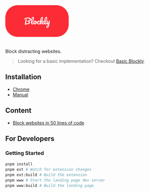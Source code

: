 <img src="./images/logo.png" alt="Blockly" width="200" style="margin-bottom: 20px" />

Block distracting websites.

> Looking for a basic implementation? Checkout [Basic Blockly](./basic/).

## Installation

- [Chrome](https://chromewebstore.google.com/detail/blockly/mhnpimenpmkaflocjebpejaidjlgnmhm)
- [Manual](./installation.md)

## Content

- [Block websites in 50 lines of code](https://www.jxd.dev/blog/block-websites-in-50-lines)

## For Developers

### Getting Started

```sh
pnpm install
pnpm ext # Watch for extension changes
pnpm ext:build # Build the extension
pnpm www # Start the landing page dev server
pnpm www:build # Build the landing page
```
